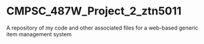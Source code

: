 # CMPSC_487W_Project_2_ztn5011
A repository of my code and other associated files for a web-based generic item management system
